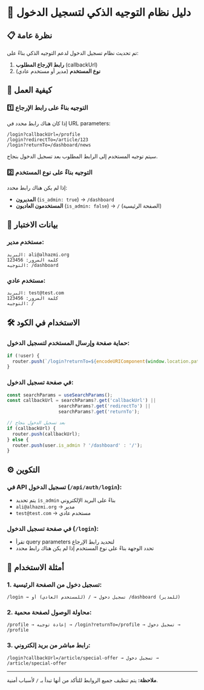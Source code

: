 # 🔐 دليل نظام التوجيه الذكي لتسجيل الدخول

## 📋 نظرة عامة

تم تحديث نظام تسجيل الدخول لدعم التوجيه الذكي بناءً على:
1. **رابط الإرجاع المطلوب** (callbackUrl)
2. **نوع المستخدم** (مدير أو مستخدم عادي)

## 🎯 كيفية العمل

### 1️⃣ **التوجيه بناءً على رابط الإرجاع**

إذا كان هناك رابط محدد في URL parameters:
```
/login?callbackUrl=/profile
/login?redirectTo=/article/123
/login?returnTo=/dashboard/news
```

سيتم توجيه المستخدم إلى الرابط المطلوب بعد تسجيل الدخول بنجاح.

### 2️⃣ **التوجيه بناءً على نوع المستخدم**

إذا لم يكن هناك رابط محدد:
- **المديرون** (`is_admin: true`) → `/dashboard`
- **المستخدمون العاديون** (`is_admin: false`) → `/` (الصفحة الرئيسية)

## 🔑 بيانات الاختبار

### مستخدم مدير:
```
البريد: ali@alhazmi.org
كلمة المرور: 123456
التوجيه: /dashboard
```

### مستخدم عادي:
```
البريد: test@test.com
كلمة المرور: 123456
التوجيه: /
```

## 🛠️ الاستخدام في الكود

### حماية صفحة وإرسال المستخدم لتسجيل الدخول:
```typescript
if (!user) {
  router.push(`/login?returnTo=${encodeURIComponent(window.location.pathname)}`);
}
```

### في صفحة تسجيل الدخول:
```typescript
const searchParams = useSearchParams();
const callbackUrl = searchParams?.get('callbackUrl') || 
                   searchParams?.get('redirectTo') || 
                   searchParams?.get('returnTo');

// بعد تسجيل الدخول بنجاح
if (callbackUrl) {
  router.push(callbackUrl);
} else {
  router.push(user.is_admin ? '/dashboard' : '/');
}
```

## ⚙️ التكوين

### في API تسجيل الدخول (`/api/auth/login`):
- يتم تحديد `is_admin` بناءً على البريد الإلكتروني
- `ali@alhazmi.org` → مدير
- `test@test.com` → مستخدم عادي

### في صفحة تسجيل الدخول (`/login`):
- تقرأ query parameters لتحديد رابط الإرجاع
- تحدد الوجهة بناءً على نوع المستخدم إذا لم يكن هناك رابط محدد

## 🚀 أمثلة الاستخدام

### 1. تسجيل دخول من الصفحة الرئيسية:
```
/login → تسجيل دخول → / (للمستخدم العادي) أو /dashboard (للمدير)
```

### 2. محاولة الوصول لصفحة محمية:
```
/profile → إعادة توجيه → /login?returnTo=/profile → تسجيل دخول → /profile
```

### 3. رابط مباشر من بريد إلكتروني:
```
/login?callbackUrl=/article/special-offer → تسجيل دخول → /article/special-offer
```

---

**ملاحظة:** يتم تنظيف جميع الروابط للتأكد من أنها تبدأ بـ `/` لأسباب أمنية. 